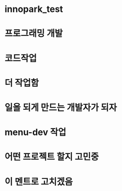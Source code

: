 # innopark_test
# 프로그래밍 개발
# 코드작업

# 더 작업함

# 일을 되게 만드는 개발자가 되자

# menu-dev 작업

# 어떤 프로젝트 할지 고민중
# 이 멘트로 고치겠음
